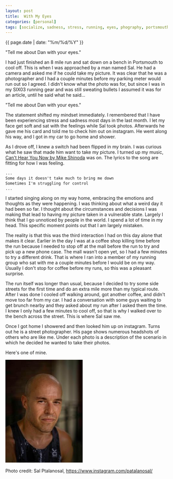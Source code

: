 ```yaml
---
layout: post
title:  With My Eyes
categories: [personal]
tags: [socialize, sadness, stress, running, eyes, phography, portsmouth]
---
```

{{ page.date | date: "%m/%d/%Y" }}
 
"Tell me about Dan with your eyes."  
 
I had just finished an 8 mile run and sat down on a bench in Portsmouth to cool off.  This is when I was approached by a man named Sal.  He had a camera and asked me if he could take my picture.  It was clear that he was a photographer and I had a couple minutes before my parking meter would run out so I agreed.  I didn't know what the photo was for, but since I was in my SIX03 running gear and was still sweating bullets I assumed it was for an article, until he said what he said... 
 
"Tell me about Dan with your eyes."
 
The statement shifted my mindset immediately.  I remembered that I have been experiencing stress and sadness most days in the last month.  I let my face get soft and sat with the feelings while Sal took photos.  Afterwards he gave me his card and told me to check him out on instagram.  He went along his way, and I got in my car to go home and shower.
 
As I drove off, I knew a switch had been flipped in my brain.  I was curious what he saw that made him want to take my picture.  I turned up my music, [Can't Hear You Now by Mike Shinoda](https://www.youtube.com/watch?v=cf3lgs_fFnM&ab_channel=MikeShinoda "Can't Hear You Now Video") was on.  The lyrics to the song are fitting for how I was feeling. 
 
```
...
Some days it doesn't take much to bring me down
Sometimes I'm struggling for control
...
```
 
I started singing along on my way home, embracing the emotions and thoughts as they were happening.  I was thinking about what a weird day it had been so far.  I thought about the circumstances and decisions I was making that lead to having my picture taken in a vulnerable state.  Largely I think that I go unnoticed by people in the world. I spend a lot of time in my head.  This specific moment points out that I am largely mistaken.  
 
The reality is that this was the third interaction I had on this day alone that makes it clear.  Earlier in the day I was at a coffee shop killing time before the run because I needed to stop off at the mall before the run to try and pick up a new phone case.  The mall wasn't open yet, so I had a few minutes to try a different drink.  That is where I ran into a member of my running group who sat with me a couple minutes before I would be on my way.  Usually I don't stop for coffee before my runs, so this was a pleasant surprise.
 
The run itself was longer than usual, because I decided to try some side streets for the first time and do an extra mile more than my typical route.  After I was done I cooled off walking around, got another coffee, and didn't move too far from my car.  I had a conversation with some guys waiting to get brunch nearby and they asked about my run after I asked them the time.  I knew I only had a few minutes to cool off, so that is why I walked over to the bench across the street.  This is where Sal saw me.
 
Once I got home I showered and then looked him up on instagram.  Turns out he is a street photographer.  His page shows numerous headshots of others who are like me.  Under each photo is a description of the scenario in which he decided he wanted to take their photos.  
 
Here's one of mine.
 
![Irises](/assets/images/withmyeyes1.jpg)
 
 
Photo credit: Sal Ptalanosal, https://www.instagram.com/patalanosal/